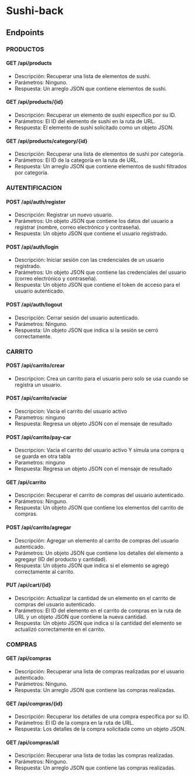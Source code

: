 
# Sushi-back

## Endpoints

### PRODUCTOS

#### GET /api/products
- Descripción: Recuperar una lista de elementos de sushi.
- Parámetros: Ninguno.
- Respuesta: Un arreglo JSON que contiene elementos de sushi.

#### GET /api/products/{id}
- Descripción: Recuperar un elemento de sushi específico por su ID.
- Parámetros: El ID del elemento de sushi en la ruta de URL.
- Respuesta: El elemento de sushi solicitado como un objeto JSON.

#### GET /api/products/category/{id}
- Descripción: Recuperar una lista de elementos de sushi por categoría.
- Parámetros: El ID de la categoría en la ruta de URL.
- Respuesta: Un arreglo JSON que contiene elementos de sushi filtrados por categoría.


### AUTENTIFICACION

#### POST /api/auth/register
- Descripción: Registrar un nuevo usuario.
- Parámetros: Un objeto JSON que contiene los datos del usuario a registrar (nombre, correo electrónico y contraseña).
- Respuesta: Un objeto JSON que contiene el usuario registrado.

#### POST /api/auth/login
- Descripción: Iniciar sesión con las credenciales de un usuario registrado.
- Parámetros: Un objeto JSON que contiene las credenciales del usuario (correo electrónico y contraseña).
- Respuesta: Un objeto JSON que contiene el token de acceso para el usuario autenticado.

#### POST /api/auth/logout
- Descripción: Cerrar sesión del usuario autenticado.
- Parámetros: Ninguno.
- Respuesta: Un objeto JSON que indica si la sesión se cerró correctamente.

### CARRITO

#### POST /api/carrito/crear
- Descripcion: Crea un carrito para el usuario pero solo se usa cuando se registra un usuario.
  
#### POST /api/carrito/vaciar
- Descripcion: Vacia el carrito del usuario activo
- Parametros: ninguno
- Respuesta: Regresa un objeto JSON con el mensaje de resultado

#### POST /api/carrito/pay-car
- Descripcion: Vacia el carrito del usuario activo  Y simula una compra q se guarda en otra tabla
- Parametros: ninguno
- Respuesta: Regresa un objeto JSON con el mensaje de resultado

#### GET /api/carrito
- Descripción: Recuperar el carrito de compras del usuario autenticado.
- Parámetros: Ninguno.
- Respuesta: Un objeto JSON que contiene los elementos del carrito de compras.

#### POST /api/carrito/agregar
- Descripción: Agregar un elemento al carrito de compras del usuario autenticado.
- Parámetros: Un objeto JSON que contiene los detalles del elemento a agregayr (ID del producto y cantidad).
- Respuesta: Un objeto JSON que indica si el elemento se agregó correctamente al carrito.

#### PUT /api/cart/{id}
- Descripción: Actualizar la cantidad de un elemento en el carrito de compras del usuario autenticado.
- Parámetros: El ID del elemento en el carrito de compras en la ruta de URL y un objeto JSON que contiene la nueva cantidad.
- Respuesta: Un objeto JSON que indica si la cantidad del elemento se actualizó correctamente en el carrito.


### COMPRAS

#### GET /api/compras
- Descripción: Recuperar una lista de compras realizadas por el usuario autenticado.
- Parámetros: Ninguno.
- Respuesta: Un arreglo JSON que contiene las compras realizadas.

#### GET /api/compras/{id}
- Descripción: Recuperar los detalles de una compra específica por su ID.
- Parámetros: El ID de la compra en la ruta de URL.
- Respuesta: Los detalles de la compra solicitada como un objeto JSON.

#### GET /api/compras/all
- Descripción: Recuperar una lista de todas las compras realizadas.
- Parámetros: Ninguno.
- Respuesta: Un arreglo JSON que contiene las compras realizadas.

